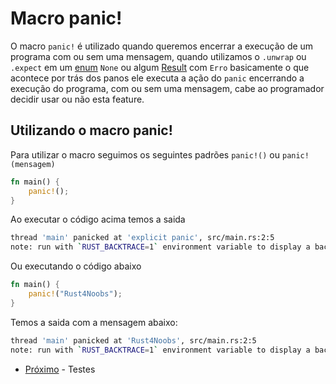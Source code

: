 # Macro panic!

O macro `panic!` é utilizado quando queremos encerrar a execução de um programa com ou sem uma mensagem, quando utilizamos o `.unwrap` ou `.expect` em um [enum](./02-enums.md) `None` ou algum [Result](./11-result.md) com `Erro` basicamente o que acontece por trás dos panos ele executa a ação do `panic` encerrando a execução do programa, com ou sem uma mensagem, cabe ao programador decidir usar ou não esta feature.

## Utilizando o macro panic!

Para utilizar o macro seguimos os seguintes padrões `panic!()` ou `panic!(mensagem)`

```rust
fn main() {
    panic!();
}
```
Ao executar o código acima temos a saida

```bash
thread 'main' panicked at 'explicit panic', src/main.rs:2:5
note: run with `RUST_BACKTRACE=1` environment variable to display a backtrac
```

Ou executando o código abaixo

```rust
fn main() {
    panic!("Rust4Noobs");
}
```

Temos a saida com a mensagem abaixo:

```bash
thread 'main' panicked at 'Rust4Noobs', src/main.rs:2:5
note: run with `RUST_BACKTRACE=1` environment variable to display a backtrace
```

- [Próximo](./13-tests.md) - Testes